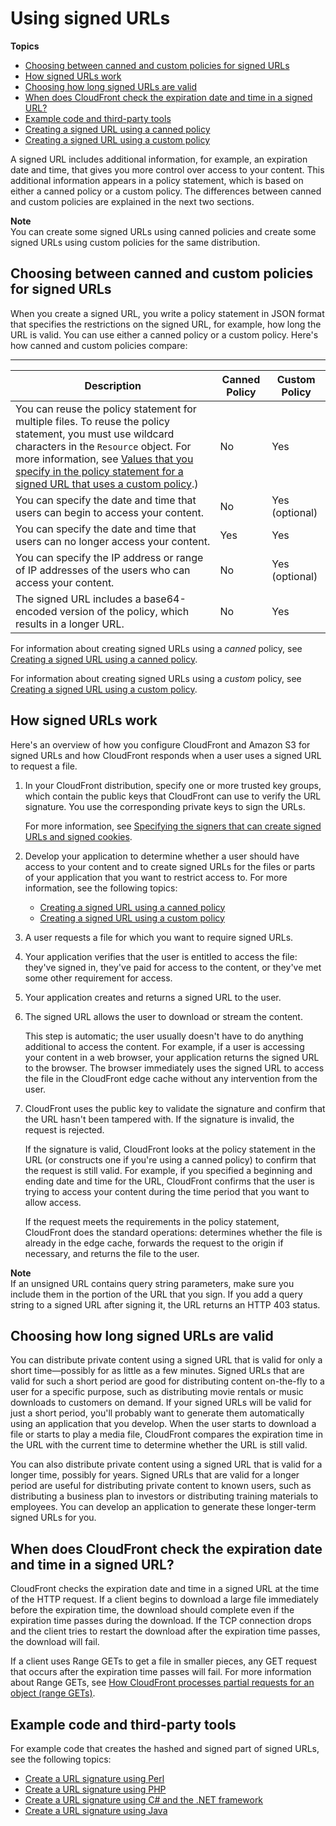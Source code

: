 # Using signed URLs<a name="private-content-signed-urls"></a>

**Topics**
+ [Choosing between canned and custom policies for signed URLs](#private-content-choosing-canned-custom-policy)
+ [How signed URLs work](#private-content-how-signed-urls-work)
+ [Choosing how long signed URLs are valid](#private-content-overview-choosing-duration)
+ [When does CloudFront check the expiration date and time in a signed URL?](#private-content-check-expiration)
+ [Example code and third\-party tools](#private-content-overview-sample-code)
+ [Creating a signed URL using a canned policy](private-content-creating-signed-url-canned-policy.md)
+ [Creating a signed URL using a custom policy](private-content-creating-signed-url-custom-policy.md)

A signed URL includes additional information, for example, an expiration date and time, that gives you more control over access to your content\. This additional information appears in a policy statement, which is based on either a canned policy or a custom policy\. The differences between canned and custom policies are explained in the next two sections\.

**Note**  
You can create some signed URLs using canned policies and create some signed URLs using custom policies for the same distribution\.

## Choosing between canned and custom policies for signed URLs<a name="private-content-choosing-canned-custom-policy"></a>

When you create a signed URL, you write a policy statement in JSON format that specifies the restrictions on the signed URL, for example, how long the URL is valid\. You can use either a canned policy or a custom policy\. Here's how canned and custom policies compare:


****  

| Description | Canned Policy | Custom Policy | 
| --- | --- | --- | 
| You can reuse the policy statement for multiple files\. To reuse the policy statement, you must use wildcard characters in the `Resource` object\. For more information, see [Values that you specify in the policy statement for a signed URL that uses a custom policy](private-content-creating-signed-url-custom-policy.md#private-content-custom-policy-statement-values)\.\)  | No | Yes | 
| You can specify the date and time that users can begin to access your content\. | No | Yes \(optional\) | 
| You can specify the date and time that users can no longer access your content\. | Yes | Yes | 
| You can specify the IP address or range of IP addresses of the users who can access your content\. | No | Yes \(optional\) | 
| The signed URL includes a base64\-encoded version of the policy, which results in a longer URL\. | No | Yes | 

For information about creating signed URLs using a *canned* policy, see [Creating a signed URL using a canned policy](private-content-creating-signed-url-canned-policy.md)\.

For information about creating signed URLs using a *custom* policy, see [Creating a signed URL using a custom policy](private-content-creating-signed-url-custom-policy.md)\.

## How signed URLs work<a name="private-content-how-signed-urls-work"></a>

Here's an overview of how you configure CloudFront and Amazon S3 for signed URLs and how CloudFront responds when a user uses a signed URL to request a file\. 

1. In your CloudFront distribution, specify one or more trusted key groups, which contain the public keys that CloudFront can use to verify the URL signature\. You use the corresponding private keys to sign the URLs\.

   For more information, see [Specifying the signers that can create signed URLs and signed cookies](private-content-trusted-signers.md)\.

1. Develop your application to determine whether a user should have access to your content and to create signed URLs for the files or parts of your application that you want to restrict access to\. For more information, see the following topics:
   + [Creating a signed URL using a canned policy](private-content-creating-signed-url-canned-policy.md)
   + [Creating a signed URL using a custom policy](private-content-creating-signed-url-custom-policy.md)

1. A user requests a file for which you want to require signed URLs\.

1. Your application verifies that the user is entitled to access the file: they've signed in, they've paid for access to the content, or they've met some other requirement for access\.

1. Your application creates and returns a signed URL to the user\.

1. The signed URL allows the user to download or stream the content\.

   This step is automatic; the user usually doesn't have to do anything additional to access the content\. For example, if a user is accessing your content in a web browser, your application returns the signed URL to the browser\. The browser immediately uses the signed URL to access the file in the CloudFront edge cache without any intervention from the user\.

1. CloudFront uses the public key to validate the signature and confirm that the URL hasn't been tampered with\. If the signature is invalid, the request is rejected\. 

   If the signature is valid, CloudFront looks at the policy statement in the URL \(or constructs one if you're using a canned policy\) to confirm that the request is still valid\. For example, if you specified a beginning and ending date and time for the URL, CloudFront confirms that the user is trying to access your content during the time period that you want to allow access\. 

   If the request meets the requirements in the policy statement, CloudFront does the standard operations: determines whether the file is already in the edge cache, forwards the request to the origin if necessary, and returns the file to the user\.

**Note**  
If an unsigned URL contains query string parameters, make sure you include them in the portion of the URL that you sign\. If you add a query string to a signed URL after signing it, the URL returns an HTTP 403 status\.

## Choosing how long signed URLs are valid<a name="private-content-overview-choosing-duration"></a>

You can distribute private content using a signed URL that is valid for only a short time—possibly for as little as a few minutes\. Signed URLs that are valid for such a short period are good for distributing content on\-the\-fly to a user for a specific purpose, such as distributing movie rentals or music downloads to customers on demand\. If your signed URLs will be valid for just a short period, you'll probably want to generate them automatically using an application that you develop\. When the user starts to download a file or starts to play a media file, CloudFront compares the expiration time in the URL with the current time to determine whether the URL is still valid\.

You can also distribute private content using a signed URL that is valid for a longer time, possibly for years\. Signed URLs that are valid for a longer period are useful for distributing private content to known users, such as distributing a business plan to investors or distributing training materials to employees\. You can develop an application to generate these longer\-term signed URLs for you\.

## When does CloudFront check the expiration date and time in a signed URL?<a name="private-content-check-expiration"></a>

CloudFront checks the expiration date and time in a signed URL at the time of the HTTP request\. If a client begins to download a large file immediately before the expiration time, the download should complete even if the expiration time passes during the download\. If the TCP connection drops and the client tries to restart the download after the expiration time passes, the download will fail\.

If a client uses Range GETs to get a file in smaller pieces, any GET request that occurs after the expiration time passes will fail\. For more information about Range GETs, see [How CloudFront processes partial requests for an object \(range GETs\)](RangeGETs.md)\.

## Example code and third\-party tools<a name="private-content-overview-sample-code"></a>

For example code that creates the hashed and signed part of signed URLs, see the following topics:
+ [Create a URL signature using Perl](CreateURLPerl.md)
+ [Create a URL signature using PHP](CreateURL_PHP.md)
+ [Create a URL signature using C\# and the \.NET framework](CreateSignatureInCSharp.md)
+ [Create a URL signature using Java](CFPrivateDistJavaDevelopment.md)